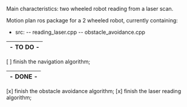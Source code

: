 Main characteristics: two wheeled robot reading from a laser scan.

Motion plan ros package for a 2 wheeled robot, currently containing:
- src:
    -- reading_laser.cpp
    -- obstacle_avoidance.cpp

|-    TO DO    -|
|---------------|

[ ] finish the navigation algorithm;

|-    DONE     -|
|---------------|

[x] finish the obstacle avoidance algorithm;
[x] finish the laser reading algorithm;
